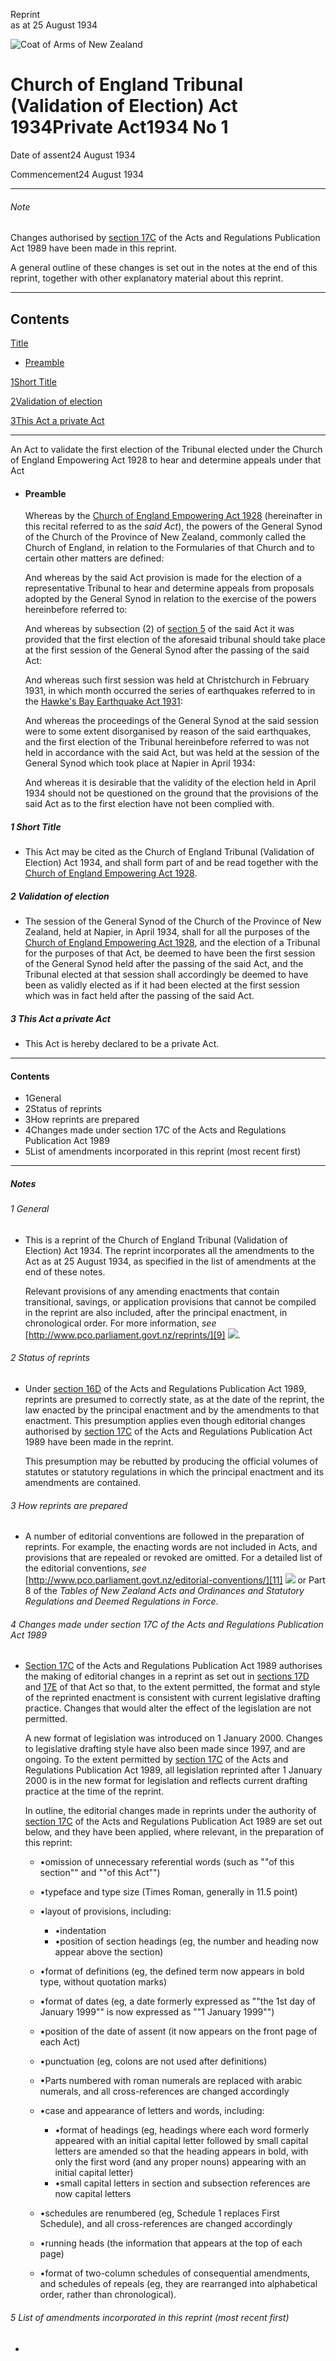 Reprint  
as at 25 August 1934

![Coat of Arms of New Zealand](/images/leg-crest.jpg)

# Church of England Tribunal (Validation of Election) Act 1934Private Act1934 No 1

Date of assent24 August 1934

Commencement24 August 1934

---

###### Note

Changes authorised by [section 17C][0] of the Acts and Regulations Publication Act 1989 have been made in this reprint.

A general outline of these changes is set out in the notes at the end of this reprint, together with other explanatory material about this reprint.

---

## Contents

[Title][1]
    
*   [Preamble][2]

[1][3][][3][Short Title][3]

[2][4][][4][Validation of election][4]

[3][5][][5][This Act a private Act][5]

---

An Act to validate the first election of the Tribunal elected under the Church of England Empowering Act 1928 to hear and determine appeals under that Act
    
*   #### Preamble
    
    Whereas by the [Church of England Empowering Act 1928][6] (hereinafter in this recital referred to as the _said Act_), the powers of the General Synod of the Church of the Province of New Zealand, commonly called the Church of England, in relation to the Formularies of that Church and to certain other matters are defined:
    
    And whereas by the said Act provision is made for the election of a representative Tribunal to hear and determine appeals from proposals adopted by the General Synod in relation to the exercise of the powers hereinbefore referred to:
    
    And whereas by subsection (2) of [section 5][7] of the said Act it was provided that the first election of the aforesaid tribunal should take place at the first session of the General Synod after the passing of the said Act:
    
    And whereas such first session was held at Christchurch in February 1931, in which month occurred the series of earthquakes referred to in the [Hawke's Bay Earthquake Act 1931][8]:
    
    And whereas the proceedings of the General Synod at the said session were to some extent disorganised by reason of the said earthquakes, and the first election of the Tribunal hereinbefore referred to was not held in accordance with the said Act, but was held at the session of the General Synod which took place at Napier in April 1934:
    
    And whereas it is desirable that the validity of the election held in April 1934 should not be questioned on the ground that the provisions of the said Act as to the first election have not been complied with.

##### 1 Short Title
    
*   This Act may be cited as the Church of England Tribunal (Validation of Election) Act 1934, and shall form part of and be read together with the [Church of England Empowering Act 1928][6].

##### 2 Validation of election
    
*   The session of the General Synod of the Church of the Province of New Zealand, held at Napier, in April 1934, shall for all the purposes of the [Church of England Empowering Act 1928][6], and the election of a Tribunal for the purposes of that Act, be deemed to have been the first session of the General Synod held after the passing of the said Act, and the Tribunal elected at that session shall accordingly be deemed to have been as validly elected as if it had been elected at the first session which was in fact held after the passing of the said Act.

##### 3 This Act a private Act
    
*   This Act is hereby declared to be a private Act.

---

#### Contents
    
*   1General
*   2Status of reprints
*   3How reprints are prepared
*   4Changes made under section 17C of the Acts and Regulations Publication Act 1989
*   5List of amendments incorporated in this reprint (most recent first)

---

##### Notes

###### 1 General
    
*   This is a reprint of the Church of England Tribunal (Validation of Election) Act 1934\. The reprint incorporates all the amendments to the Act as at 25 August 1934, as specified in the list of amendments at the end of these notes.
    
    Relevant provisions of any amending enactments that contain transitional, savings, or application provisions that cannot be compiled in the reprint are also included, after the principal enactment, in chronological order. For more information, _see_ [http://www.pco.parliament.govt.nz/reprints/][9] ![](/images/external_link.gif).

###### 2 Status of reprints
    
*   Under [section 16D][10] of the Acts and Regulations Publication Act 1989, reprints are presumed to correctly state, as at the date of the reprint, the law enacted by the principal enactment and by the amendments to that enactment. This presumption applies even though editorial changes authorised by [section 17C][0] of the Acts and Regulations Publication Act 1989 have been made in the reprint.
    
    This presumption may be rebutted by producing the official volumes of statutes or statutory regulations in which the principal enactment and its amendments are contained.

###### 3 How reprints are prepared
    
*   A number of editorial conventions are followed in the preparation of reprints. For example, the enacting words are not included in Acts, and provisions that are repealed or revoked are omitted. For a detailed list of the editorial conventions, _see_ [http://www.pco.parliament.govt.nz/editorial-conventions/][11] ![](/images/external_link.gif) or Part 8 of the _Tables of New Zealand Acts and Ordinances and Statutory Regulations and Deemed Regulations in Force_.

###### 4 Changes made under section 17C of the Acts and Regulations Publication Act 1989
    
*   [Section 17C][0] of the Acts and Regulations Publication Act 1989 authorises the making of editorial changes in a reprint as set out in [sections 17D][12] and [17E][13] of that Act so that, to the extent permitted, the format and style of the reprinted enactment is consistent with current legislative drafting practice. Changes that would alter the effect of the legislation are not permitted.
    
    A new format of legislation was introduced on 1 January 2000\. Changes to legislative drafting style have also been made since 1997, and are ongoing. To the extent permitted by [section 17C][0] of the Acts and Regulations Publication Act 1989, all legislation reprinted after 1 January 2000 is in the new format for legislation and reflects current drafting practice at the time of the reprint.
    
    In outline, the editorial changes made in reprints under the authority of [section 17C][0] of the Acts and Regulations Publication Act 1989 are set out below, and they have been applied, where relevant, in the preparation of this reprint:
        
    *   •omission of unnecessary referential words (such as ""of this section"" and ""of this Act"")
    *   •typeface and type size (Times Roman, generally in 11.5 point)
    *   •layout of provisions, including:
            
        *   •indentation
        *   •position of section headings (eg, the number and heading now appear above the section)
        
    *   •format of definitions (eg, the defined term now appears in bold type, without quotation marks)
    *   •format of dates (eg, a date formerly expressed as ""the 1st day of January 1999"" is now expressed as ""1 January 1999"")
    *   •position of the date of assent (it now appears on the front page of each Act)
    *   •punctuation (eg, colons are not used after definitions)
    *   •Parts numbered with roman numerals are replaced with arabic numerals, and all cross-references are changed accordingly
    *   •case and appearance of letters and words, including:
            
        *   •format of headings (eg, headings where each word formerly appeared with an initial capital letter followed by small capital letters are amended so that the heading appears in bold, with only the first word (and any proper nouns) appearing with an initial capital letter)
        *   •small capital letters in section and subsection references are now capital letters
        
    *   •schedules are renumbered (eg, Schedule 1 replaces First Schedule), and all cross-references are changed accordingly
    *   •running heads (the information that appears at the top of each page)
    *   •format of two-column schedules of consequential amendments, and schedules of repeals (eg, they are rearranged into alphabetical order, rather than chronological).
    
    

###### 5 List of amendments incorporated in this reprint (most recent first)
    
*   



[0]: http://www.legislation.govt.nz/act/private/1934/0001/latest/link.aspx?id=DLM195466
[1]: http://www.legislation.govt.nz/act/private/1934/0001/latest/whole.html#DLM96364
[2]: http://www.legislation.govt.nz/act/private/1934/0001/latest/whole.html#DLM96365
[3]: http://www.legislation.govt.nz/act/private/1934/0001/latest/whole.html#DLM96368
[4]: http://www.legislation.govt.nz/act/private/1934/0001/latest/whole.html#DLM96369
[5]: http://www.legislation.govt.nz/act/private/1934/0001/latest/whole.html#DLM96370
[6]: http://www.legislation.govt.nz/act/private/1934/0001/latest/link.aspx?id=DLM94466
[7]: http://www.legislation.govt.nz/act/private/1934/0001/latest/link.aspx?id=DLM94493
[8]: http://www.legislation.govt.nz/act/private/1934/0001/latest/link.aspx?id=DLM209208
[9]: http://www.pco.parliament.govt.nz/reprints/
[10]: http://www.legislation.govt.nz/act/private/1934/0001/latest/link.aspx?id=DLM195439
[11]: http://www.pco.parliament.govt.nz/editorial-conventions/
[12]: http://www.legislation.govt.nz/act/private/1934/0001/latest/link.aspx?id=DLM195468
[13]: http://www.legislation.govt.nz/act/private/1934/0001/latest/link.aspx?id=DLM195470